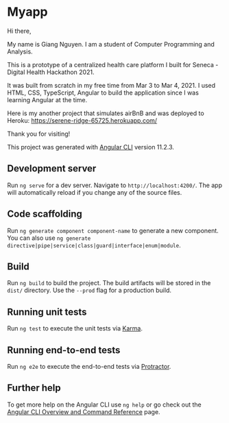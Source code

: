 # Myapp
Hi there,

My name is Giang Nguyen. I am a student of Computer Programming and Analysis.

This is a prototype of a centralized health care platform I built for Seneca - Digital Health Hackathon 2021.

It was built from scratch in my free time from Mar 3 to Mar 4, 2021. I used HTML, CSS, TypeScript, Angular to build the application since I was learning Angular at the time.

Here is my another project that simulates airBnB and was deployed to Heroku: https://serene-ridge-65725.herokuapp.com/

Thank you for visiting!

This project was generated with [Angular CLI](https://github.com/angular/angular-cli) version 11.2.3.

## Development server

Run `ng serve` for a dev server. Navigate to `http://localhost:4200/`. The app will automatically reload if you change any of the source files.

## Code scaffolding

Run `ng generate component component-name` to generate a new component. You can also use `ng generate directive|pipe|service|class|guard|interface|enum|module`.

## Build

Run `ng build` to build the project. The build artifacts will be stored in the `dist/` directory. Use the `--prod` flag for a production build.

## Running unit tests

Run `ng test` to execute the unit tests via [Karma](https://karma-runner.github.io).

## Running end-to-end tests

Run `ng e2e` to execute the end-to-end tests via [Protractor](http://www.protractortest.org/).

## Further help

To get more help on the Angular CLI use `ng help` or go check out the [Angular CLI Overview and Command Reference](https://angular.io/cli) page.
